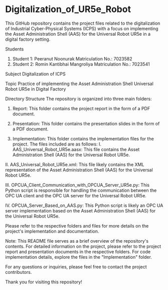 # Digitalization_of_UR5e_Robot
This GitHub repository contains the project files related to the digitalization of Industrial Cyber-Physical Systems (ICPS) with a focus on implementing the Asset Administration Shell (AAS) for the Universal Robot UR5e in a digital factory setting.

Students
1. Student 1: Peeranut Noonurak
Matriculation No.: 7023582
2. Student 2: Romin Kantibhai Mangroliya
Matriculation No.: 7023541

Subject
Digitalization of ICPS

Topic
Practice of implementing the Asset Administration Shell Universal Robot UR5e in Digital Factory

Directory Structure
The repository is organized into three main folders:

1. Report:
This folder contains the project report in the form of a PDF document.

2. Presentation:
This folder contains the presentation slides in the form of a PDF document.

3. Implementation:
This folder contains the implementation files for the project. The files included are as follows:
I. AAS_Universal_Robot_UR5e.aasx: This file contains the Asset Administration Shell (AAS) for the Universal Robot UR5e.

II. AAS_Universal_Robot_UR5e.xml: This file likely contains the XML representation of the Asset Administration Shell (AAS) for the Universal Robot UR5e.

III. OPCUA_Client_Communication_with_OPCUA_Server_UR5e.py: This Python script is responsible for handling the communication between the OPC UA client and the OPC UA server for the Universal Robot UR5e.

IV. OPCUA_Server_Based_on_AAS.py: This Python script is likely an OPC UA server implementation based on the Asset Administration Shell (AAS) for the Universal Robot UR5e.

Please refer to the respective folders and files for more details on the project's implementation and documentation.

Note: This README file serves as a brief overview of the repository's contents. For detailed information on the project, please refer to the project report and presentation documents in the respective folders. For code implementation details, explore the files in the "Implementation" folder.

For any questions or inquiries, please feel free to contact the project contributors.

Thank you for visiting this repository!

